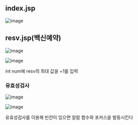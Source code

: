<h2>index.jsp</h2>

![image](https://user-images.githubusercontent.com/97486359/201593090-85fb3435-9455-4d19-80d2-7ff7890b4b6f.png)

<h2>resv.jsp(백신예약)</h2>

![image](https://user-images.githubusercontent.com/97486359/201593208-ba75f39f-7991-4844-825a-c9b4c1004e18.png)

![image](https://user-images.githubusercontent.com/97486359/201811530-06cfd9f4-2994-4a6d-96c4-8c6b2f7e037d.png)

int num에 resv의 최대 값을 +1를 입력

<h3>유효성검사</h3>

![image](https://user-images.githubusercontent.com/97486359/201792025-9fe88d12-fe3f-4fab-bf50-9ba2e0112bf3.png)

![image](https://user-images.githubusercontent.com/97486359/201811631-8bd7ab79-834d-43ee-88d9-bb2f9fa84a3a.png)

유효성검사를 이용해 빈칸이 있으면 알람 함수와 포커스을 발동시킨다
